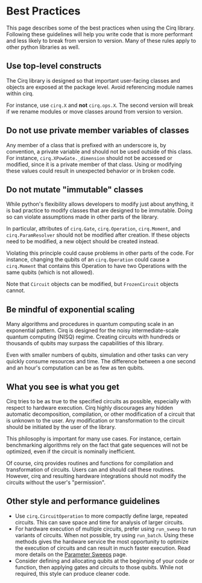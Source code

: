 # Best Practices

This page describes some of the best practices when using the Cirq library.
Following these guidelines will help you write code that is more performant and
less likely to break from version to version.  Many of these rules apply to
other python libraries as well.

## Use top-level constructs

The Cirq library is designed so that important user-facing classes and objects
are exposed at the package level.  Avoid referencing module names within cirq.

For instance, use `cirq.X` and **not** `cirq.ops.X`.  The second version will
break if we rename modules or move classes around from version to version.

## Do not use private member variables of classes

Any member of a class that is prefixed with an underscore is, by convention, a
private variable and should not be used outside of this class.  For instance,
`cirq.XPowGate._dimension` should not be accessed or modified, since it is a
private member of that class.  Using or modifying these values could result in
unexpected behavior or in broken code.

## Do not mutate "immutable" classes

While python's flexibility allows developers to modify just about anything, it
is bad practice to modify classes that are designed to be immutable.  Doing so
can violate assumptions made in other parts of the library.

In particular, attributes of `cirq.Gate`, `cirq.Operation`, `cirq.Moment`, and
`cirq.ParamResolver` should not be modified after creation.  If these objects
need to be modified, a new object should be created instead.

Violating this principle could cause problems in other parts of the code.  For
instance, changing the qubits of an `cirq.Operation` could cause a `cirq.Moment`
that contains this Operation to have two Operations with the same qubits (which
is not allowed).

Note that `Circuit` objects can be modified, but `FrozenCircuit` objects cannot.

## Be mindful of exponential scaling

Many algorithms and procedures in quantum computing scale in an exponential
pattern.  Cirq is designed for the noisy intermediate-scale quantum computing
(NISQ) regime.  Creating circuits with hundreds or thousands of qubits may
surpass the capabilities of this library.

Even with smaller numbers of qubits, simulation and other tasks can very quickly
consume resources and time.  The difference between a one second and an hour's
computation can be as few as ten qubits.

## What you see is what you get

Cirq tries to be as true to the specified circuits as possible, especially with
respect to hardware execution.  Cirq highly discourages any hidden automatic
decomposition, compilation, or other modification of a circuit that is unknown
to the user.  Any modification or transformation to the circuit should be
initiated by the user of the library.

This philosophy is important for many use cases.  For instance, certain
benchmarking algorithms rely on the fact that gate sequences will not be optimized,
even if the circuit is nominally inefficient.

Of course, cirq provides routines and functions for compilation and
transformation of circuits.  Users can and should call these routines.  However,
cirq and resulting hardware integrations should not modify the circuits without
the user's "permission".

## Other style and performance guidelines

*   Use `cirq.CircuitOperation` to more compactly define large, repeated
    circuits.  This can save space and time for analysis of larger circuits.
*   For hardware execution of multiple circuits, prefer using `run_sweep`  to
    run variants of circuits.  When not possible, try using `run_batch`.  Using
    these methods gives the hardware service the most opportunity to optimize
    the execution of circuits and can result in much faster execution.
    Read more details on the [Parameter Sweeps](/cirq/simulate/params) page.
*   Consider defining and allocating qubits at the beginning of your code or
    function, then applying gates and circuits to those qubits.  While not
    required, this style can produce cleaner code.
